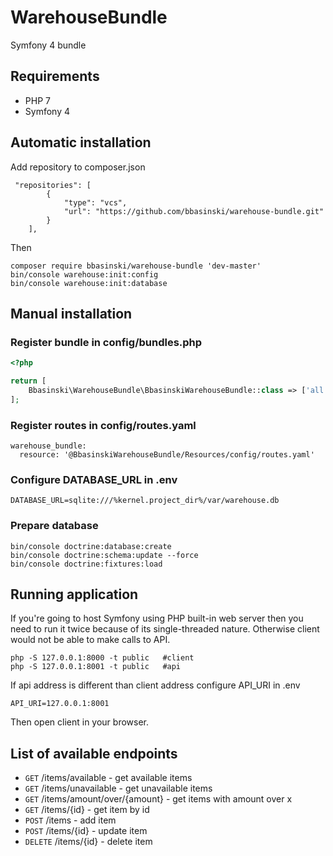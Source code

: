 WarehouseBundle
===============
Symfony 4 bundle

Requirements
------------
* PHP 7
* Symfony 4

Automatic installation
----------------------
Add repository to composer.json
```
 "repositories": [
        {
            "type": "vcs",
            "url": "https://github.com/bbasinski/warehouse-bundle.git"
        }
    ],
```
Then
```
composer require bbasinski/warehouse-bundle 'dev-master'
bin/console warehouse:init:config
bin/console warehouse:init:database
```


Manual installation
------
### Register bundle in config/bundles.php
```php
<?php

return [
    Bbasinski\WarehouseBundle\BbasinskiWarehouseBundle::class => ['all' => true]
];
```

### Register routes in config/routes.yaml
```
warehouse_bundle:
  resource: '@BbasinskiWarehouseBundle/Resources/config/routes.yaml'
```

### Configure DATABASE_URL in .env
```
DATABASE_URL=sqlite:///%kernel.project_dir%/var/warehouse.db
```

### Prepare database
```
bin/console doctrine:database:create
bin/console doctrine:schema:update --force
bin/console doctrine:fixtures:load
```

Running application
-----------
If you're going to host Symfony using PHP built-in web server then you need to run it twice
because of its single-threaded nature. Otherwise client would not be able to make calls to API.

```
php -S 127.0.0.1:8000 -t public   #client
php -S 127.0.0.1:8001 -t public   #api
```

If api address is different than client address configure API_URI in .env
```
API_URI=127.0.0.1:8001
```

Then open client in your browser.

List of available endpoints
---------------------------
* `GET` /items/available - get available items
* `GET` /items/unavailable - get unavailable items
* `GET` /items/amount/over/{amount} - get items with amount over x
* `GET` /items/{id} - get item by id
* `POST` /items - add item
* `POST` /items/{id} - update item
* `DELETE` /items/{id} - delete item
